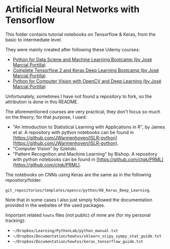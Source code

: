 # Artificial Neural Networks with Tensorflow

This folder contains tutorial notebooks on Tensorflow & Keras, from the basic to intermediate level.

They were mainly created after following these Udemy courses:

- [Python for Data Sciene and Machine Learning Bootcamp (by José Marcial Portilla)](https://www.udemy.com/course/python-for-data-science-and-machine-learning-bootcamp/)
- [Complete Tensorflow 2 and Keras Deep Learning Bootcamp (by José Marcial Portilla)](https://www.udemy.com/course/complete-tensorflow-2-and-keras-deep-learning-bootcamp/)
- [Python for Computer Vision with OpenCV and Deep Learning (by José Marcial Portilla)](https://www.udemy.com/course/python-for-computer-vision-with-opencv-and-deep-learning/)

Unfortunately, sometimes I have not found a repository to fork, so the attribution is done in this README.

The aforementioned courses are very practical, they don't focus so much on the theory; for that purpose, I used:
- "An Introduction to Statistical Learning with Applications in R", by James et al. A repository with python notebooks can be found in [https://github.com/JWarmenhoven/ISLR-python](https://github.com/JWarmenhoven/ISLR-python).
- "Computer Vision" by Szeliski.
- "Pattern Recognition and Machine Learning" by Bishop. A repository with python notebooks can be found in [https://github.com/ctgk/PRML](https://github.com/ctgk/PRML).

The notebooks on CNNs using Keras are the same as in the following repository/folder:

`git_repositories/templates/opencv/python/08_Keras_Deep_Learning`.

Note that in some cases I also just simply followed the documentation provided in the websites of the used packages.

Important related `howto` files (not public) of mine are (for my personal tracking):

- `~/Dropbox/Learning/PythonLab/python_manual.txt`
- `~/Dropbox/Documentation/howtos/sklearn_scipy_sympy_stat_guide.txt`
- `~/Dropbox/Documentation/howtos/keras_tensorflow_guide.txt`
